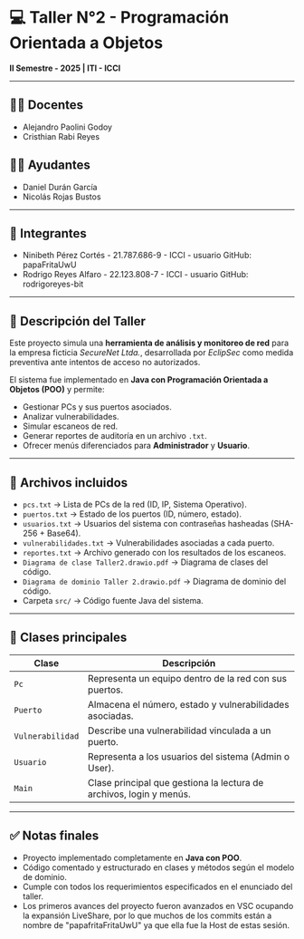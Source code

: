 # 💻 Taller N°2 - Programación Orientada a Objetos  
**II Semestre - 2025 | ITI - ICCI**

---

## 👨‍🏫 Docentes
- Alejandro Paolini Godoy  
- Cristhian Rabi Reyes  

## 👨‍💻 Ayudantes
- Daniel Durán García  
- Nicolás Rojas Bustos  

---

## 👥 Integrantes
- Ninibeth Pérez Cortés - 21.787.686-9 - ICCI - usuario GitHub: papaFritaUwU  
- Rodrigo Reyes Alfaro - 22.123.808-7 - ICCI - usuario GitHub: rodrigoreyes-bit  

---

## 🧠 Descripción del Taller
Este proyecto simula una **herramienta de análisis y monitoreo de red** para la empresa ficticia *SecureNet Ltda.*, desarrollada por *EclipSec* como medida preventiva ante intentos de acceso no autorizados.

El sistema fue implementado en **Java con Programación Orientada a Objetos (POO)** y permite:
- Gestionar PCs y sus puertos asociados.
- Analizar vulnerabilidades.
- Simular escaneos de red.
- Generar reportes de auditoría en un archivo `.txt`.
- Ofrecer menús diferenciados para **Administrador** y **Usuario**.

---

## 📂 Archivos incluidos

- `pcs.txt` → Lista de PCs de la red (ID, IP, Sistema Operativo).  
- `puertos.txt` → Estado de los puertos (ID, número, estado).  
- `usuarios.txt` → Usuarios del sistema con contraseñas hasheadas (SHA-256 + Base64).  
- `vulnerabilidades.txt` → Vulnerabilidades asociadas a cada puerto.  
- `reportes.txt` → Archivo generado con los resultados de los escaneos.
- `Diagrama de clase Taller2.drawio.pdf` → Diagrama de clases del código.
- `Diagrama de dominio Taller 2.drawio.pdf` → Diagrama de dominio del código.
- Carpeta `src/` → Código fuente Java del sistema.

---

## 🧩 Clases principales

| Clase | Descripción |
|-------|--------------|
| `Pc` | Representa un equipo dentro de la red con sus puertos. |
| `Puerto` | Almacena el número, estado y vulnerabilidades asociadas. |
| `Vulnerabilidad` | Describe una vulnerabilidad vinculada a un puerto. |
| `Usuario` | Representa a los usuarios del sistema (Admin o User). |
| `Main` | Clase principal que gestiona la lectura de archivos, login y menús. |

---

## ✅ Notas finales
- Proyecto implementado completamente en **Java con POO**.  
- Código comentado y estructurado en clases y métodos según el modelo de dominio.  
- Cumple con todos los requerimientos especificados en el enunciado del taller.
- Los primeros avances del proyecto fueron avanzados en VSC ocupando la expansión LiveShare, por 
  lo que muchos de los commits están a nombre de "papafritaFritaUwU" ya que ella fue la Host de estas sesión.
